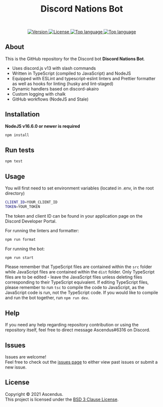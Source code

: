 <br />
<br />
<br />
<h1 align="center">Discord Nations Bot</h1>
<br />
<p align="center">
    <a href="https://github.com/Ascendus/RN-Discord-Bot/releases" target="_blank">
        <img alt="Version" src="https://img.shields.io/badge/version-1.0.0-blue.svg?style=for-the-badge&cacheSeconds=2592000" />
    </a>
    <a href="https://https://opensource.org/licenses/BSD-3-Clause" target="_blank">
        <img alt="License" src="https://img.shields.io/github/license/Ascendus/Astura-Python?style=for-the-badge" />
    </a>        
    <a href="https://github.com/Ascendus/RN-Discord-Bot/issues" target="_blank">
        <img alt="Top language" src="https://img.shields.io/github/issues/Ascendus/DiscordJS-Bot?style=for-the-badge">
    </a>
    <a href="https://github.com/Ascendus/RN-Discord-Bot/search?l=typescript" target="_blank">
        <img alt="Top language" src="https://img.shields.io/github/languages/top/Ascendus/Astura-Python?style=for-the-badge">
    </a>
</p>

## About
This is the GitHub repository for the Discord bot **Discord Nations Bot**.

* Uses discord.js v13 with slash commands
* Written in TypeScript (compiled to JavaScript) and NodeJS
* Equipped with ESLint and typescript-eslint linters and Prettier formatter as well as hooks for linting (husky and lint-staged)
* Dynamic handlers based on discord-akairo
* Custom logging with chalk
* GitHub workflows (NodeJS and Stale)

## Installation
**NodeJS v16.6.0 or newer is required**
```sh
npm install
```

## Run tests
```sh
npm test
```

## Usage
You will first need to set environment variables (located in .env, in the root directory)
```sh
CLIENT_ID=YOUR_CLIENT_ID
TOKEN=YOUR_TOKEN
```

The token and client ID can be found in your application page on the Discord Developer Portal.

For running the linters and formatter:
```sh
npm run format
```

For running the bot:
```sh
npm run start
```

Please remember that TypeScript files are contained within the `src` folder while JavaScript files are contained within the `dist` folder. Only TypeScript files are to be edited - leave the JavaScript files unless deleting files corresponding to their TypeScript equivalent. If editing TypeScript files, please remember to run `tsc` to compile the code to JavaScript, as the JavaScript code is run, not the TypeScript code. If you would like to compile and run the bot together, run `npm run dev`. 

## Help
If you need any help regarding repository contribution or using the repository itself, feel free to direct message Ascendus#6316 on Discord.

## Issues
Issues are welcome!<br />Feel free to check out the [issues page](https://github.com/Ascendus/RN-Discord-Bot/issues) to either view past issues or submit a new issue.

## License
Copyright :copyright: 2021 Ascendus.<br />
This project is licensed under the [BSD 3 Clause License](https://opensource.org/licenses/BSD-3-Clause).